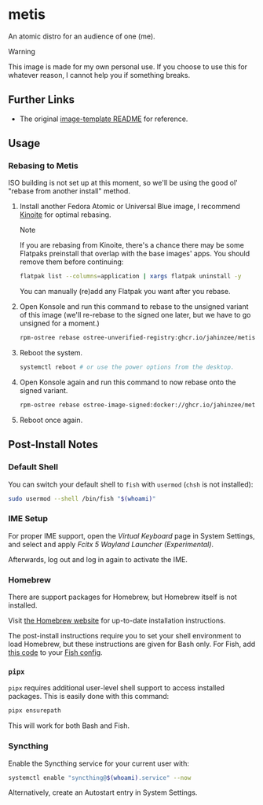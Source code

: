 # metis

An atomic distro for an audience of one (me).

> [!WARNING]
> This image is made for my own personal use. If you choose to use this for whatever reason, I
> cannot help you if something breaks.

## Further Links

- The original [image-template README][] for reference.

[image-template README]: /docs/old-readme.md

## Usage

### Rebasing to Metis

ISO building is not set up at this moment, so we'll be using the good ol' "rebase from another
install" method.

1. Install another Fedora Atomic or Universal Blue image, I recommend [Kinoite][] for optimal
   rebasing.

   [Kinoite]: https://fedoraproject.org/atomic-desktops/kinoite/

   > [!NOTE]
   > If you are rebasing from Kinoite, there's a chance there may be some Flatpaks preinstall that
   > overlap with the base images' apps. You should remove them before continuing:
   > 
   > ```sh
   > flatpak list --columns=application | xargs flatpak uninstall -y
   > ```
   > 
   > You can manually (re)add any Flatpak you want after you rebase.

2. Open Konsole and run this command to rebase to the unsigned variant of this image (we'll
   re-rebase to the signed one later, but we have to go unsigned for a moment.)

   ```sh
   rpm-ostree rebase ostree-unverified-registry:ghcr.io/jahinzee/metis
   ```

3. Reboot the system.

   ```sh
   systemctl reboot # or use the power options from the desktop.
   ```

4. Open Konsole again and run this command to now rebase onto the signed variant.

   ```sh
   rpm-ostree rebase ostree-image-signed:docker://ghcr.io/jahinzee/metis
   ```

5. Reboot once again.

## Post-Install Notes

### Default Shell

You can switch your default shell to `fish` with `usermod` (`chsh` is not installed):

```sh
sudo usermod --shell /bin/fish "$(whoami)"
```

### IME Setup

For proper IME support, open the *Virtual Keyboard* page in System Settings, and select and
apply *Fcitx 5 Wayland Launcher (Experimental)*.
  
Afterwards, log out and log in again to activate the IME.

### Homebrew

There are support packages for Homebrew, but Homebrew itself is not installed.

Visit [the Homebrew website](https://brew.sh/) for up-to-date installation instructions.

The post-install instructions require you to set your shell environment to load Homebrew, but these
instructions are given for Bash only. For Fish, add [this code][] to your [Fish config][].

[this code]: https://github.com/orgs/Homebrew/discussions/4412#discussioncomment-8314181
[Fish config]: https://fishshell.com/docs/current/index.html#configuration

### `pipx`

`pipx` requires additional user-level shell support to access installed packages. This is easily
done with this command:

```sh
pipx ensurepath
```

This will work for both Bash and Fish.

### Syncthing

Enable the Syncthing service for your current user with:

```sh
systemctl enable "syncthing@$(whoami).service" --now
```

Alternatively, create an Autostart entry in System Settings.


